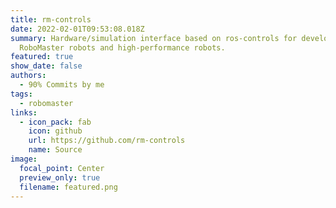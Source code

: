 ```yaml
---
title: rm-controls
date: 2022-02-01T09:53:08.018Z
summary: Hardware/simulation interface based on ros-controls for developing
  RoboMaster robots and high-performance robots.
featured: true
show_date: false
authors:
  - 90% Commits by me
tags:
  - robomaster
links:
  - icon_pack: fab
    icon: github
    url: https://github.com/rm-controls
    name: Source
image:
  focal_point: Center
  preview_only: true
  filename: featured.png
---
```

